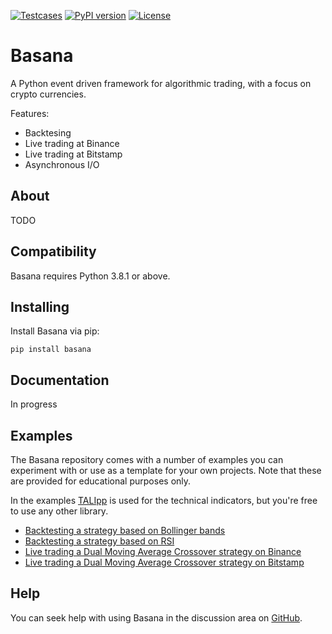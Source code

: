 [![Testcases](https://github.com/gbeced/basana/actions/workflows/runtests.yml/badge.svg?branch=master)](https://github.com/gbeced/basana/actions/workflows/runtests.yml)
[![PyPI version](https://badge.fury.io/py/basana.svg)](https://badge.fury.io/py/basana)
[![License](https://img.shields.io/badge/License-Apache%202.0-blue.svg)](https://opensource.org/licenses/Apache-2.0)

# Basana

A Python event driven framework for algorithmic trading, with a focus on crypto currencies.

Features:

* Backtesing
* Live trading at Binance
* Live trading at Bitstamp
* Asynchronous I/O

## About

TODO

## Compatibility

Basana requires Python 3.8.1 or above.

## Installing

Install Basana via pip:

```
pip install basana
```

## Documentation

In progress

## Examples

The Basana repository comes with a number of examples you can experiment with or use as a template for your own projects. Note that these are provided for educational purposes only.

In the examples [TALIpp](https://github.com/nardew/talipp) is used for the technical indicators, but you're free to use any other library.

* [Backtesting a strategy based on Bollinger bands](https://github.com/gbeced/basana/blob/master/samples/backtesting_bbands.py)
* [Backtesting a strategy based on RSI](https://github.com/gbeced/basana/blob/master/samples/backtesting_rsi.py)
* [Live trading a Dual Moving Average Crossover strategy on Binance](https://github.com/gbeced/basana/blob/master/samples/binance_dmac.py)
* [Live trading a Dual Moving Average Crossover strategy on Bitstamp](https://github.com/gbeced/basana/blob/master/samples/bitstamp_dmac.py)

## Help
You can seek help with using Basana in the discussion area on [GitHub](https://github.com/gbeced/basana/discussions).
